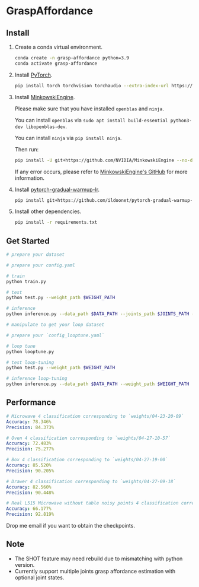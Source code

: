 # GraspAffordance
## Install
1. Create a conda virtual environment.
    ```bash
    conda create -n grasp-affordance python=3.9
    conda activate grasp-affordance
    ```

2. Install [PyTorch](https://pytorch.org/).
    ```bash
    pip install torch torchvision torchaudio --extra-index-url https://download.pytorch.org/whl/cu113
    ```

3. Install [MinkowskiEngine](https://github.com/NVIDIA/MinkowskiEngine).

    Please make sure that you have installed `openblas` and `ninja`.

    You can install `openblas` via `sudo apt install build-essential python3-dev libopenblas-dev`.

    You can install `ninja` via `pip install ninja`.

    Then run:
    ```bash
    pip install -U git+https://github.com/NVIDIA/MinkowskiEngine --no-deps
    ```
    If any error occurs, please refer to [MinkowskiEngine's GitHub](https://github.com/NVIDIA/MinkowskiEngine) for more information.

4. Install [pytorch-gradual-warmup-lr](https://github.com/ildoonet/pytorch-gradual-warmup-lr).

    ```bash
    pip install git+https://github.com/ildoonet/pytorch-gradual-warmup-lr.git
    ```

5. Install other dependencies.
    ```bash
    pip install -r requirements.txt
    ```

## Get Started
```bash
# prepare your dataset

# prepare your config.yaml

# train
python train.py

# test
python test.py --weight_path $WEIGHT_PATH

# inference
python inference.py --data_path $DATA_PATH --joints_path $JOINTS_PATH --grasps_path $GRASPS_PATH --weight_path $WEIGHT_PATH

# manipulate to get your loop dataset

# prepare your `config_looptune.yaml`

# loop tune
python looptune.py

# test loop-tuning
python test.py --weight_path $WEIGHT_PATH

# inference loop-tuning
python inference.py --data_path $DATA_PATH --weight_path $WEIGHT_PATH
```

## Performance
```yaml
# Microwave 4 classification corresponding to `weights/04-23-20-09`
Accuracy: 78.346%
Precision: 84.373%
```
```yaml
# Oven 4 classification corresponding to `weights/04-27-10-57`
Accuracy: 72.483%
Precision: 75.277%
```
```yaml
# Box 4 classification corresponding to `weights/04-27-19-00`
Accuracy: 85.520%
Precision: 90.205%
```
```yaml
# Drawer 4 classification corresponding to `weights/04-27-09-18`
Accuracy: 82.560%
Precision: 90.448%
```
```yaml
# Real L515 Microwave without table noisy points 4 classification corresponding to `weights/04-23-20-09`
Accuracy: 66.177%
Precision: 92.819%
```
Drop me email if you want to obtain the checkpoints.

## Note
* The SHOT feature may need rebuild due to mismatching with python version.
* Currently support multiple joints grasp affordance estimation with optional joint states.
